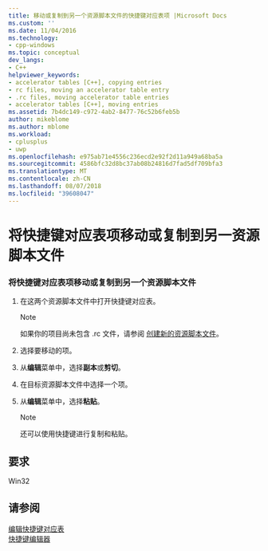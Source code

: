 ```yaml
---
title: 移动或复制到另一个资源脚本文件的快捷键对应表项 |Microsoft Docs
ms.custom: ''
ms.date: 11/04/2016
ms.technology:
- cpp-windows
ms.topic: conceptual
dev_langs:
- C++
helpviewer_keywords:
- accelerator tables [C++], copying entries
- rc files, moving an accelerator table entry
- .rc files, moving accelerator table entries
- accelerator tables [C++], moving entries
ms.assetid: 7b4dc149-c972-4ab2-8477-76c52b6feb5b
author: mikeblome
ms.author: mblome
ms.workload:
- cplusplus
- uwp
ms.openlocfilehash: e975ab71e4556c236ecd2e92f2d11a949a68ba5a
ms.sourcegitcommit: 4586bfc32d8bc37ab08b24816d7fad5df709bfa3
ms.translationtype: MT
ms.contentlocale: zh-CN
ms.lasthandoff: 08/07/2018
ms.locfileid: "39608047"
---
```

# <a name="moving-or-copying-an-accelerator-table-entry-to-another-resource-script-file"></a>将快捷键对应表项移动或复制到另一资源脚本文件
### <a name="to-move-or-copy-an-accelerator-table-entry-to-another-resource-script-file"></a>将快捷键对应表项移动或复制到另一个资源脚本文件  
  
1.  在这两个资源脚本文件中打开快捷键对应表。  
  
    > [!NOTE]
    >  如果你的项目尚未包含 .rc 文件，请参阅 [创建新的资源脚本文件](../windows/how-to-create-a-resource-script-file.md)。  
  
2.  选择要移动的项。  
  
3.  从**编辑**菜单中，选择**副本**或**剪切**。  
  
4.  在目标资源脚本文件中选择一个项。  
  
5.  从**编辑**菜单中，选择**粘贴**。  
  
    > [!NOTE]
    >  还可以使用快捷键进行复制和粘贴。  
  
## <a name="requirements"></a>要求  
  
 Win32  
  
## <a name="see-also"></a>请参阅  
 [编辑快捷键对应表](../windows/editing-accelerator-tables.md)   
 [快捷键编辑器](../windows/accelerator-editor.md)